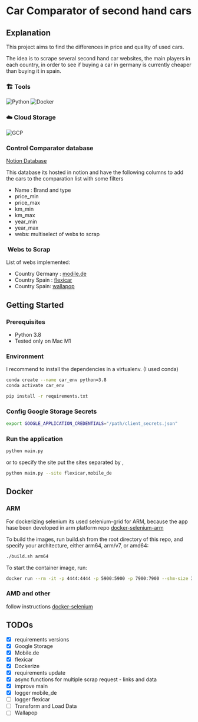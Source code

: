 # Car Comparator of second hand cars

## Explanation

This project aims to find the differences in price and quality of used cars.

The idea is to scrape several second hand car websites, the main players in each country, in order to see if buying a car in germany is currently cheaper than buying it in spain.

### 🏗️ Tools

![Python](https://img.shields.io/badge/Python-FFD43B?style=for-the-badge&logo=python&logoColor=darkgreen)
![Docker](https://img.shields.io/badge/Docker-2CA5E0?style=for-the-badge&logo=docker&logoColor=white)

### ☁️ Cloud Storage

![GCP](https://img.shields.io/badge/Google_Cloud-4285F4?style=for-the-badge&logo=google-cloud&logoColor=white)

### Control Comparator database

[Notion Database](https://jmmoyano.notion.site/Cars_comparator-9f00a3afd5ed40ac99145f3560923bd6)

This database its hosted in notion and have the following columns to add the cars to the comparation list with some filters

- Name : Brand and type
- price_min
- price_max
- km_min
- km_max
- year_min
- year_max
- webs:  multiselect of webs to scrap

###  Webs to Scrap

 List of webs implemented:

- Country Germany :  [modile.de](https://www.mobile.de/?lang=en)
- Country Spain : [flexicar](https://www.flexicar.es/coches-segunda-mano/)
- Country Spain: [wallapop](https://es.wallapop.com/coches-segunda-mano)

## Getting Started

### Prerequisites

- Python 3.8
- Tested only on Mac M1

### Environment

I recommend to install the dependencies in a virtualenv. (I used conda)

```bash
conda create --name car_env python=3.8
conda activate car_env  
```

```bash
pip install -r requirements.txt
```

### Config Google Storage Secrets

```bash
export GOOGLE_APPLICATION_CREDENTIALS="/path/client_secrets.json"
```

### Run the application

```bash
python main.py
```

 or to specify the site put the sites separated by ,

 ```bash
python main.py --site flexicar,mobile_de
```

## Docker

### ARM

For dockerizing selenium its used selenium-grid for ARM, because the app hase been developed in arm platform
repo [docker-selenium-arm](https://github.com/seleniumhq-community/docker-seleniarm.git)

To build the images, run build.sh from the root directory of this repo, and specify your architecture, either arm64, arm/v7, or amd64:

```bash
./build.sh arm64 
```

To start the container image, run:

```bash
docker run --rm -it -p 4444:4444 -p 5900:5900 -p 7900:7900 --shm-size 3g local-seleniarm/standalone-chromium:latest
```

### AMD and other

follow instructions [docker-selenium](https://github.com/SeleniumHQ/docker-selenium)

## TODOs

- [X] requirements versions
- [X] Google Storage
- [X] Mobile.de
- [X] flexicar
- [X] Dockerize
- [X] requirements update
- [X] async functions for multiple scrap request - links and data
- [X] improve main
- [x] logger mobile_de
- [ ] logger flexicar
- [ ] Transform and Load Data
- [ ] Wallapop
